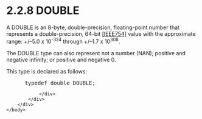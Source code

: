 <html dir="LTR" xmlns:mshelp="http://msdn.microsoft.com/mshelp" xmlns:ddue="http://ddue.schemas.microsoft.com/authoring/2003/5" xmlns:xlink="http://www.w3.org/1999/xlink" xmlns:tool="http://www.microsoft.com/tooltip">
    <head>
        <meta http-equiv="Content-Type" content="text/html; CHARSET=utf-8"></meta>
        <meta name="save" content="history"></meta>
        <title>2.2.8 DOUBLE</title>
        <xml>
            <mshelp:toctitle title="2.2.8 DOUBLE"></mshelp:toctitle>
            <mshelp:rltitle title="[MS-DTYP]: DOUBLE"></mshelp:rltitle>
            <mshelp:keyword index="A" term="40beeef3-303a-40de-895c-11379fc42c15"></mshelp:keyword>
            <mshelp:attr name="DCSext.ContentType" value="open specification"></mshelp:attr>
            <mshelp:attr name="AssetID" value="40beeef3-303a-40de-895c-11379fc42c15"></mshelp:attr>
            <mshelp:attr name="TopicType" value="kbRef"></mshelp:attr>
            <mshelp:attr name="DCSext.Title" value="[MS-DTYP]: DOUBLE" />
        </xml>
    </head>
    <body>
        <div id="header">
            <h1 class="heading">2.2.8 DOUBLE</h1>
        </div>
        <div id="mainSection">
            <div id="mainBody">
                <div id="allHistory" class="saveHistory"></div>
                <div id="sectionSection0" class="section" name="collapseableSection">
                    

<p>A DOUBLE is an 8-byte, double-precision, floating-point
number that represents a double-precision, 64-bit <a href="https://go.microsoft.com/fwlink/?LinkId=89903">[IEEE754]</a> value with
the approximate range: +/–5.0 x 10<sup>-324</sup> through +/–1.7 x 10<sup>308</sup>.</p>

<p>The DOUBLE type can also represent not a number (NAN);
positive and negative infinity; or positive and negative 0.</p>

<p>This type is declared as follows:</p>

<dl>
<dd>
<div><pre> typedef double DOUBLE;
</pre></div>
</dd></dl>


                </div>
            </div>
        </div>
    </body>
</html>